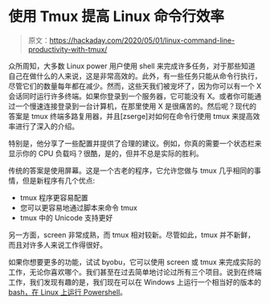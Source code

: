 # 使用 Tmux 提高 Linux 命令行效率

> 原文：<https://hackaday.com/2020/05/01/linux-command-line-productivity-with-tmux/>

众所周知，大多数 Linux power 用户使用 shell 来完成许多任务，对于那些知道自己在做什么的人来说，这是非常高效的。此外，有一些任务只能从命令行执行，尽管它们的数量每年都在减少。然而，这些天我们被宠坏了，因为你可以有一个 X 会话同时运行许多终端。如果你登录到一个服务器，它可能没有 X。或者你可能通过一个慢速连接登录到一台计算机，在那里使用 X 是很痛苦的。然后呢？现代的答案是 tmux 终端多路复用器，并且[zserge]对如何在命令行使用 tmux 来提高效率进行了深入的介绍。

特别是，他分享了一些配置并提供了合理的建议。例如，你真的需要一个状态栏来显示你的 CPU 负载吗？很酷，是的，但并不总是实际的胜利。

传统的答案是使用屏幕。这是一个古老的程序，它允许您做与 tmux 几乎相同的事情，但是新程序有几个优点:

*   tmux 程序更容易配置
*   您可以更容易地通过脚本来命令 tmux
*   tmux 中的 Unicode 支持更好

另一方面，screen 非常成熟，而 tmux 相对较新。尽管如此，tmux 并不新鲜，而且对许多人来说工作得很好。

如果你想要更多的功能，试试 byobu，它可以使用 screen 或 tmux 来完成实际的工作，无论你喜欢哪个。我们甚至在过去简单地讨论过所有三个项目。说到在终端工作，我们发现有趣的是，我们现在可以在 Windows 上运行一个相当好的版本的 [bash，在 Linux 上运行 Powershell](https://hackaday.com/2016/08/30/shell-game/)。